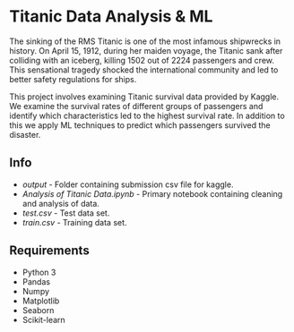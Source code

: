 # Titanic Data Analysis & ML

The sinking of the RMS Titanic is one of the most infamous shipwrecks in history. On April 15, 1912, during her maiden voyage, the Titanic sank after colliding with an iceberg, killing 1502 out of 2224 passengers and crew. This sensational tragedy shocked the international community and led to better safety regulations for ships.

This project involves examining Titanic survival data provided by Kaggle. We examine the survival rates of different groups of passengers and identify which characteristics led
to the highest survival rate. In addition to this we apply ML techniques to predict which passengers survived the disaster. 

## Info

- *output* - Folder containing submission csv file for kaggle.
- *Analysis of Titanic Data.ipynb* - Primary notebook containing cleaning and analysis of data.
- *test.csv* - Test data set.
- *train.csv* - Training data set.

## Requirements

- Python 3
- Pandas
- Numpy
- Matplotlib
- Seaborn
- Scikit-learn